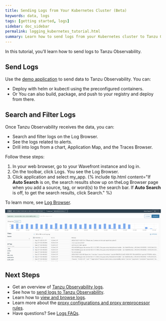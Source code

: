 ```yaml
---
title: Sending Logs from Your Kubernetes Cluster (Beta)
keywords: data, logs
tags: [getting started, logs]
sidebar: doc_sidebar
permalink: logging_kubernetes_tutorial.html
summary: Learn how to send logs from your Kubernetes cluster to Tanzu Observability
---
```


In this tutorial, you’ll learn how to send logs to Tanzu Observability.

## Send Logs

Use the [demo application](https://github.com/wavefrontHQ/demo-app) to send data to Tanzu Observability. You can:

* Deploy with helm or kubectl using the preconfigured containers.
* Or You can also build, package, and push to your registry and deploy from there.

## Search and Filter Logs

Once Tanzu Observability receives the data, you can:
* Search and filter logs on the Log Browser.
* See the logs related to alerts.
* Drill into logs from a chart, Application Map, and the Traces Browser.

Follow these steps: 
1. In your web browser, go to your Wavefront instance and log in.
1. On the toolbar, click Logs. You see the Log Browser.
1. Click application and select my_app.
    {% include tip.html content="If **Auto Search** is on, the search results show up on theLog Browser page when you add a source, tag, or word(s) to the search bar. If **Auto Search** is off, to get the search results, click Search."  %}

To learn more, see [Log Browser](logging_log_browser.html).


![A screenshot of the logs browser that shows the logs sent by the demo app.](images/logs_demo_app_log_browser.png)


## Next Steps

* Get an overview of [Tanzu Observability logs](logging_overview.html).
* See how to [send logs to Tanzu Observability](logging_send_logs.html).
* Learn how to [view and browse logs](logging_log_browser.html).
* Learn more about the [proxy configurations and proxy preprocessor rules](logging_proxy_configurations.html).
* Have questions? See [Logs FAQs](logging_faq.html).

